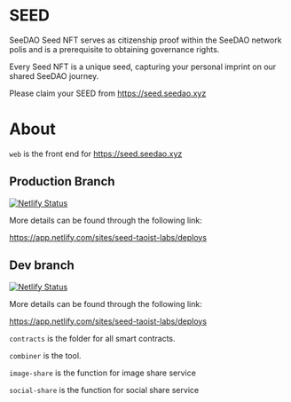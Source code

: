 # SEED

SeeDAO Seed NFT serves as citizenship proof within the SeeDAO network polis and is a prerequisite to obtaining governance rights.

Every Seed NFT is a unique seed, capturing your personal imprint on our shared SeeDAO journey.


Please claim your SEED from https://seed.seedao.xyz


# About

`web` is the front end for https://seed.seedao.xyz

## Production Branch
[![Netlify Status](https://api.netlify.com/api/v1/badges/abeb231a-e02b-47c6-96ce-1359bb59a254/deploy-status)](https://app.netlify.com/sites/seed-taoist-labs/deploys)

More details can be found through the following link:

https://app.netlify.com/sites/seed-taoist-labs/deploys

## Dev branch
[![Netlify Status](https://api.netlify.com/api/v1/badges/39400ffb-1f18-43f9-87bf-6cd1b5f873b0/deploy-status)](https://app.netlify.com/sites/dev-seed-taoist-labs/deploys)  

More details can be found through the following link:

https://app.netlify.com/sites/seed-taoist-labs/deploys

`contracts` is the folder for all smart contracts.

`combiner` is the tool.

`image-share` is the function for image share service

`social-share` is the function for social share service
